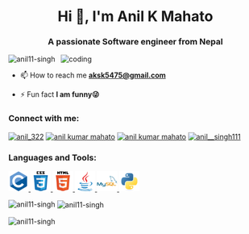 <h1 align="center">Hi 👋, I'm Anil K Mahato</h1>
<h3 align="center">A passionate Software engineer from Nepal</h3>

<img align="right" alt="coding" width="400" src="https://www.google.com/url?sa=i&url=https%3A%2F%2Fgithub.com%2Frudrabarad%2FGifs&psig=AOvVaw34x6JiUPjW3xyukqtfmv1V&ust=1722859254637000&source=images&cd=vfe&opi=89978449&ved=0CBAQjRxqFwoTCOiI2uGk24cDFQAAAAAdAAAAABBJ">

<p align="left"> <img src="https://komarev.com/ghpvc/?username=anil11-singh&label=Profile%20views&color=0e75b6&style=flat" alt="anil11-singh" /> </p>

- 📫 How to reach me **aksk5475@gmail.com**

- ⚡ Fun fact **I am funny😜**

<h3 align="left">Connect with me:</h3>
<p align="left">
<a href="https://twitter.com/anil_322" target="blank"><img align="center" src="https://raw.githubusercontent.com/rahuldkjain/github-profile-readme-generator/master/src/images/icons/Social/twitter.svg" alt="anil_322" height="30" width="40" /></a>
<a href="https://linkedin.com/in/anil kumar mahato" target="blank"><img align="center" src="https://raw.githubusercontent.com/rahuldkjain/github-profile-readme-generator/master/src/images/icons/Social/linked-in-alt.svg" alt="anil kumar mahato" height="30" width="40" /></a>
<a href="https://fb.com/anil kumar mahato" target="blank"><img align="center" src="https://raw.githubusercontent.com/rahuldkjain/github-profile-readme-generator/master/src/images/icons/Social/facebook.svg" alt="anil kumar mahato" height="30" width="40" /></a>
<a href="https://instagram.com/anil__singh111" target="blank"><img align="center" src="https://raw.githubusercontent.com/rahuldkjain/github-profile-readme-generator/master/src/images/icons/Social/instagram.svg" alt="anil__singh111" height="30" width="40" /></a>
</p>

<h3 align="left">Languages and Tools:</h3>
<p align="left"> <a href="https://www.cprogramming.com/" target="_blank" rel="noreferrer"> <img src="https://raw.githubusercontent.com/devicons/devicon/master/icons/c/c-original.svg" alt="c" width="40" height="40"/> </a> <a href="https://www.w3schools.com/css/" target="_blank" rel="noreferrer"> <img src="https://raw.githubusercontent.com/devicons/devicon/master/icons/css3/css3-original-wordmark.svg" alt="css3" width="40" height="40"/> </a> <a href="https://www.w3.org/html/" target="_blank" rel="noreferrer"> <img src="https://raw.githubusercontent.com/devicons/devicon/master/icons/html5/html5-original-wordmark.svg" alt="html5" width="40" height="40"/> </a> <a href="https://www.java.com" target="_blank" rel="noreferrer"> <img src="https://raw.githubusercontent.com/devicons/devicon/master/icons/java/java-original.svg" alt="java" width="40" height="40"/> </a> <a href="https://www.mysql.com/" target="_blank" rel="noreferrer"> <img src="https://raw.githubusercontent.com/devicons/devicon/master/icons/mysql/mysql-original-wordmark.svg" alt="mysql" width="40" height="40"/> </a> <a href="https://www.python.org" target="_blank" rel="noreferrer"> <img src="https://raw.githubusercontent.com/devicons/devicon/master/icons/python/python-original.svg" alt="python" width="40" height="40"/> </a> </p>

<p><img align="left" src="https://github-readme-stats.vercel.app/api/top-langs?username=anil11-singh&show_icons=true&locale=en&layout=compact" alt="anil11-singh" /></p>

<p>&nbsp;<img align="center" src="https://github-readme-stats.vercel.app/api?username=anil11-singh&show_icons=true&locale=en" alt="anil11-singh" /></p>

<p><img align="center" src="https://github-readme-streak-stats.herokuapp.com/?user=anil11-singh&" alt="anil11-singh" /></p>

